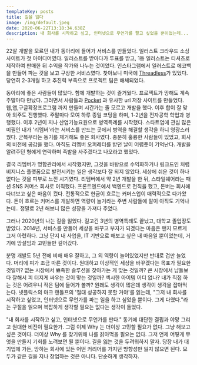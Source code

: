 ```yaml
---
templateKey: posts
title: 길을 잃다
image: /img/default.jpeg
date: 2020-06-22T13:18:34.638Z
description: 내 회사를 시작하고 싶고, 인터넷으로 무언가를 팔고 싶었을 뿐이었는데...
---
```

22살 개발을 모르던 내가 동아리에 들어가 서비스를 만들었다. 일러스트 크라우드 소싱 사이트가 첫 아이디어였다. 일러스트를 받아다가 투표를 받고, 1등 일러스트는 티셔츠로 제작하여 판매한 뒤 수익을 작가와 나누는 것이었다. 인스타그램에서 일러스트로 에코백을 만들어 파는 것을 보고 구상한 서비스였다. 찾아보니 미국에 [Threadless](https://www.threadless.com/designs/)가 있었다. 당연히 2-3개월 하고 추진력 부족으로 프로젝트 팀은 해체되었다.

동아리에 좋은 사람들이 많았다.  함께 개발하는 것이 즐거웠다. 프로젝트가 망해도 계속 주말마다 만났다.  그러면서 사람들과 [Pocket](https://getpocket.com/) 과 유사한 url 저장 사이트를 만들었다. 웹,앱,구글확장프로그램 까지 만들며 시간가는 줄 모르고 개발을 했다. 이후 합이 잘 맞아 외주도 진행했다. 주말마다 모여 하루 종일 코딩을 하며, 1-2년을 전자공학 학업과 병행했다.  이후 2년이 지나 산업기능요원으로 병역특례를 시작했다. 스타트업에 관심 많은 미필인 내가 '리멤버'라는 서비스를 만드는 곳에서 병역을 해결할 생각을 하니 영광스러웠다. 군복무라는 동기를 제거해도 좋은 회사였다. 충분히 훌륭한 사람들이 있었고, 회사의 비전에 공감을 했다. 아직도 리멤버 오퍼레터를 받던 날이 어렴풋이 기억난다. 개발을 알려주던 형에게 연락하며 족발을 사주겠다고 나오라고 했었다. 

결국 리멤버가 명함관리에서 시작했지만, 그것을 바탕으로 수익화하거나 링크드인 처럼 비지니스 플랫폼으로 발전시키는 일은 생각보다 잘 되지 않았다. 세상에 쉬운 것이 하나 없다는 것을 피부로 느낀 시기였다. 리멤버에서 약 2년 개발을 한 뒤, 스타일쉐어라는 패션 SNS 커머스 회사로 이직했다. 프론트엔드에서 백엔드로 전직을 했고, 돈버는 회사에 다녀보고 싶은 마음이 컸다. 전통적으로 현금이 흐르는 커머스업이 매력적으로 다가왔다. 돈이 흐르는 커머스를 개발하면 역량이 늘거라는 주변 사람들에 말이 아직도 기억나는데.. 정말로 2년 해보니 많은 성장을 가져다 주었다.

그러나 2020년의 나는 길을 잃었다. 길고긴 3년의 병역특례도 끝났고, 대학교 졸업장도 받았다. 2014년, 서비스를 만들어 세상을 바꾸고 부자가 되겠다는 마음은 왠지 모르게 그저 아련하다. 그냥 단지 내 사업을, IT 기반으로 해보고 싶은 내 마음일 뿐이었는데, 거기에 망설임과 고민들만 깊어갔다. 

분명 개발도 5년 전에 비해 매우 잘하고, 그 외 역량이 늘어있었지만 반대로 겁만 늘었다. 머리에 피가 조금 마른 것이다. 원대하고 이상적인 세상을 바꾸겠다는 목표가 필요한 것일까? 없는 시장에서 뾰족한 솔루션을 찾아가는 게 맞는 것일까? 큰 시장에서 남들보다 잘해서 피 터지게 싸우는 것이 맞는 것일까? 섹시한 아이템 어디 없나? 내가 직접 하는 것은 어려우니 작은 팀에 들어가 볼까? 원래도 생각이 많은데 생각이 생각을 잡아먹는다. 넷플릭스의 마크 랜돌프의 '절대 성공하지 못할 거야'를 읽는데, "그저 내 회사를 시작하고 싶었고, 인터넷으로 무언가를 파는 일을 하고 싶었을 뿐이다. 그게 다였다."라는 구절을 읽으며 복잡하게 생각할 필요는 없다는 생각이 들었다.

"내 회사를 시작하고 싶고, 인터넷으로 무언가를 판다." 동기에 대단한 결핍과 야망 그리고 원대한 비전이 필요한가. 그럼 이제 Why 는 더이상 고민할 필요가 없다. 그냥 해보고 싶은 것이다. 더이상 Why 를 찾기위해 나를 갉아먹을 필요는 없다. 그저 언제 어떻게 무엇을 만들지 기회를 노려보면 될 뿐이다. 길을 잃는 것을 두려워하지 말자. 당장 내가 대기업에 가든, 망하는 회사에 있든 어떤 커리어를 가지던 방향성만 잃지 않으면 된다. 모두가 같은 길을 지나 창업하는 것은 아니다. 단순하게 생각하자.